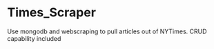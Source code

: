 # Times_Scraper
Use mongodb and webscraping to pull articles out of NYTimes.  CRUD capability included
